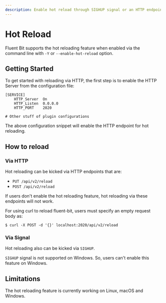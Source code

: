 ```yaml
---
description: Enable hot reload through SIGHUP signal or an HTTP endpoint
---
```


# Hot Reload

Fluent Bit supports the hot reloading feature when enabled via the command line with `-Y` or `--enable-hot-reload` option.

## Getting Started

To get started with reloading via HTTP, the first step is to enable the HTTP Server from the configuration file:

```
[SERVICE]
    HTTP_Server  On
    HTTP_Listen  0.0.0.0
    HTTP_PORT    2020

# Other stuff of plugin configurations
```

The above configuration snippet will enable the HTTP endpoint for hot reloading.

## How to reload

### Via HTTP

Hot reloading can be kicked via HTTP endpoints that are:

* `PUT /api/v2/reload`
* `POST /api/v2/reload`

If users don't enable the hot reloading feature, hot reloading via these endpoints will not work.

For using curl to reload fluent-bit, users must specify an empty request body as:


```text
$ curl -X POST -d '{}' localhost:2020/api/v2/reload
```

### Via Signal

Hot reloading also can be kicked via `SIGHUP`.

`SIGHUP` signal is not supported on Windows. So, users can't enable this feature on Windows.

## Limitations

The hot reloading feature is currently working on Linux, macOS and Windows.
